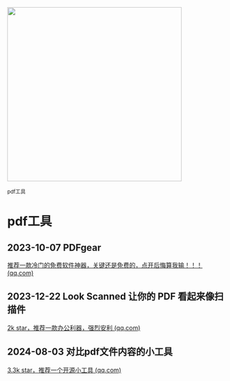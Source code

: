 <img src="https://img.picui.cn/free/2024/10/23/6718662986ddd.png" width="400" />  

<small>pdf工具</small>

# pdf工具

## 2023-10-07 **PDFgear**

[推荐一款冷门的免费软件神器，关键还是免费的，点开后悔算我输！！！ (qq.com)](https://mp.weixin.qq.com/s?__biz=MzU4MjY3Mzc3OQ==&mid=2247488526&idx=1&sn=4f2d8eaaf129e5aabbf765080ad9aff7&chksm=fdb5e012cac269046daf388903a2f12c5ad19ce9dc3f93ae3c62b447030b3534296e365a3248&token=1471711010&lang=zh_CN#rd)

## 2023-12-22  Look Scanned 让你的 PDF 看起来像扫描件

[2k star，推荐一款办公利器，强烈安利 (qq.com)](https://mp.weixin.qq.com/s?__biz=MzU4MjY3Mzc3OQ==&mid=2247489653&idx=1&sn=2196b8ea037a114aa28dc5c523e8e549&chksm=fdb5ec69cac2657f5529e5c3615a32f5d9c3df18856b2210a7dae073a1562f68360a4bf6d465&token=1471711010&lang=zh_CN#rd)

## 2024-08-03  对比pdf文件内容的小工具

[3.3k star，推荐一个开源小工具 (qq.com)](https://mp.weixin.qq.com/s?__biz=MzU4MjY3Mzc3OQ==&mid=2247492723&idx=1&sn=ca1941af162d65548065de9df10d4cd2&chksm=fdb6106fcac1997954303e495ee94ab035cd3e51b26a324eed59d0303407f3511052aac0303f&token=1264986599&lang=zh_CN#rd)
